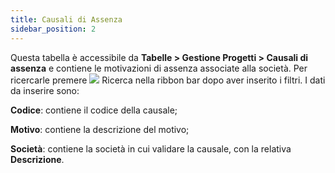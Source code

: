 ```yaml
---
title: Causali di Assenza
sidebar_position: 2
---
```


Questa tabella è accessibile da **Tabelle > Gestione Progetti > Causali di assenza** e contiene le motivazioni di assenza associate alla società. Per ricercarle premere ![](/img/neutral/common/search.png) Ricerca nella ribbon bar dopo aver inserito i filtri.
 I dati da inserire sono:

**Codice**: contiene il codice della causale;

**Motivo**: contiene la descrizione del motivo;

**Società**: contiene la società in cui validare la causale, con la relativa **Descrizione**.
